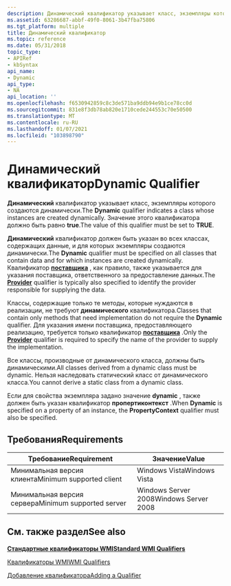 ```yaml
---
description: Динамический квалификатор указывает класс, экземпляры которого создаются динамически. Значение этого квалификатора должно быть равно TRUE.
ms.assetid: 63286687-abbf-49f0-8061-3b47fba75806
ms.tgt_platform: multiple
title: Динамический квалификатор
ms.topic: reference
ms.date: 05/31/2018
topic_type:
- APIRef
- kbSyntax
api_name:
- Dynamic
api_type:
- NA
api_location: ''
ms.openlocfilehash: f6530942859c8c3de571ba9ddb94e9b1ce78cc0d
ms.sourcegitcommit: 831e8f3db78ab820e1710cede244553c70e50500
ms.translationtype: MT
ms.contentlocale: ru-RU
ms.lasthandoff: 01/07/2021
ms.locfileid: "103898790"
---
```

# <a name="dynamic-qualifier"></a><span data-ttu-id="54126-104">Динамический квалификатор</span><span class="sxs-lookup"><span data-stu-id="54126-104">Dynamic Qualifier</span></span>

<span data-ttu-id="54126-105">**Динамический** квалификатор указывает класс, экземпляры которого создаются динамически.</span><span class="sxs-lookup"><span data-stu-id="54126-105">The **Dynamic** qualifier indicates a class whose instances are created dynamically.</span></span> <span data-ttu-id="54126-106">Значение этого квалификатора должно быть равно **true**.</span><span class="sxs-lookup"><span data-stu-id="54126-106">The value of this qualifier must be set to **TRUE**.</span></span>

<span data-ttu-id="54126-107">**Динамический** квалификатор должен быть указан во всех классах, содержащих данные, и для которых экземпляры создаются динамически.</span><span class="sxs-lookup"><span data-stu-id="54126-107">The **Dynamic** qualifier must be specified on all classes that contain data and for which instances are created dynamically.</span></span> <span data-ttu-id="54126-108">Квалификатор [**поставщика**](/windows/desktop/api/Provider/nl-provider-provider) , как правило, также указывается для указания поставщика, ответственного за предоставление данных.</span><span class="sxs-lookup"><span data-stu-id="54126-108">The [**Provider**](/windows/desktop/api/Provider/nl-provider-provider) qualifier is typically also specified to identify the provider responsible for supplying the data.</span></span>

<span data-ttu-id="54126-109">Классы, содержащие только те методы, которые нуждаются в реализации, не требуют **динамического** квалификатора.</span><span class="sxs-lookup"><span data-stu-id="54126-109">Classes that contain only methods that need implementation do not require the **Dynamic** qualifier.</span></span> <span data-ttu-id="54126-110">Для указания имени поставщика, предоставляющего реализацию, требуется только квалификатор [**поставщика**](/windows/desktop/api/Provider/nl-provider-provider) .</span><span class="sxs-lookup"><span data-stu-id="54126-110">Only the [**Provider**](/windows/desktop/api/Provider/nl-provider-provider) qualifier is required to specify the name of the provider to supply the implementation.</span></span>

<span data-ttu-id="54126-111">Все классы, производные от динамического класса, должны быть динамическими.</span><span class="sxs-lookup"><span data-stu-id="54126-111">All classes derived from a dynamic class must be dynamic.</span></span> <span data-ttu-id="54126-112">Нельзя наследовать статический класс от динамического класса.</span><span class="sxs-lookup"><span data-stu-id="54126-112">You cannot derive a static class from a dynamic class.</span></span>

<span data-ttu-id="54126-113">Если для свойства экземпляра задано значение **dynamic** , также должен быть указан квалификатор **пропертиконтекст** .</span><span class="sxs-lookup"><span data-stu-id="54126-113">When **Dynamic** is specified on a property of an instance, the **PropertyContext** qualifier must also be specified.</span></span>

## <a name="requirements"></a><span data-ttu-id="54126-114">Требования</span><span class="sxs-lookup"><span data-stu-id="54126-114">Requirements</span></span>



| <span data-ttu-id="54126-115">Требование</span><span class="sxs-lookup"><span data-stu-id="54126-115">Requirement</span></span> | <span data-ttu-id="54126-116">Значение</span><span class="sxs-lookup"><span data-stu-id="54126-116">Value</span></span> |
|-------------------------------------|--------------------------------|
| <span data-ttu-id="54126-117">Минимальная версия клиента</span><span class="sxs-lookup"><span data-stu-id="54126-117">Minimum supported client</span></span><br/> | <span data-ttu-id="54126-118">Windows Vista</span><span class="sxs-lookup"><span data-stu-id="54126-118">Windows Vista</span></span><br/>       |
| <span data-ttu-id="54126-119">Минимальная версия сервера</span><span class="sxs-lookup"><span data-stu-id="54126-119">Minimum supported server</span></span><br/> | <span data-ttu-id="54126-120">Windows Server 2008</span><span class="sxs-lookup"><span data-stu-id="54126-120">Windows Server 2008</span></span><br/> |



## <a name="see-also"></a><span data-ttu-id="54126-121">См. также раздел</span><span class="sxs-lookup"><span data-stu-id="54126-121">See also</span></span>

<dl> <dt>

[<span data-ttu-id="54126-122">**Стандартные квалификаторы WMI**</span><span class="sxs-lookup"><span data-stu-id="54126-122">**Standard WMI Qualifiers**</span></span>](standard-wmi-qualifiers.md)
</dt> <dt>

[<span data-ttu-id="54126-123">Квалификаторы WMI</span><span class="sxs-lookup"><span data-stu-id="54126-123">WMI Qualifiers</span></span>](wmi-qualifiers.md)
</dt> <dt>

[<span data-ttu-id="54126-124">Добавление квалификатора</span><span class="sxs-lookup"><span data-stu-id="54126-124">Adding a Qualifier</span></span>](adding-a-qualifier.md)
</dt> </dl>

 

 




